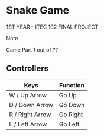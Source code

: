 # Snake Game
1ST YEAR - ITEC 102 FINAL PROJECT

> [!NOTE]
> Game Part 1 out of ??

## Controllers
| Keys | Function |
| ---- | -------- |
| W / Up Arrow | Go Up |
| D / Down Arrow | Go Down |
| R / Right Arrow | Go Right |
| L / Left Arrow | Go Left |
